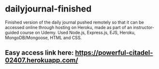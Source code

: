 # dailyjournal-finished
Finished version of the daily journal pushed remotely so that it can be accessed online through hosting on Heroku, made as part of an instructor-guided course on Udemy.
Used Node.js, Express.js, EJS, Heroku, MongoDB/Mongoose, HTML and CSS.

## Easy access link here: https://powerful-citadel-02407.herokuapp.com/

